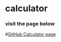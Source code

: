 # calculator
### visit the page below
#[GitHub Calculator page](https://isaaknazar.github.io/calculator/)
